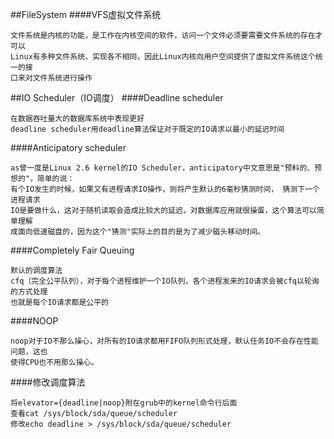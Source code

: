 ##FileSystem
####VFS虚拟文件系统
```
文件系统是内核的功能，是工作在内核空间的软件，访问一个文件必须要需要文件系统的存在才可以
Linux有多种文件系统，实现各不相同，因此Linux内核向用户空间提供了虚拟文件系统这个统一的接
口来对文件系统进行操作
```

##IO Scheduler（IO调度）
####Deadline scheduler
    
    在数据吞吐量大的数据库系统中表现更好
    deadline scheduler用deadline算法保证对于既定的IO请求以最小的延迟时间

####Anticipatory scheduler

    as曾一度是Linux 2.6 kernel的IO Scheduler，anticipatory中文意思是"预料的、预想的"，简单的说：
    有个IO发生的时候，如果又有进程请求IO操作，则将产生默认的6毫秒猜测时间， 猜测下一个进程请求
    IO是要做什么，这对于随机读取会造成比较大的延迟，对数据库应用就很操蛋，这个算法可以简单理解
    成面向低速磁盘的，因为这个"猜测"实际上的目的是为了减少磁头移动时间。
####Completely Fair Queuing
    
    默认的调度算法
    cfq（完全公平队列），对于每个进程维护一个IO队列，各个进程发来的IO请求会被cfq以轮询的方式处理
    也就是每个IO请求都是公平的
####NOOP

    noop对于IO不那么操心，对所有的IO请求都用FIFO队列形式处理，默认任务IO不会存在性能问题，这也
    使得CPU也不用那么操心。

####修改调度算法

    将elevator={deadline|noop}附在grub中的kernel命令行后面
    查看cat /sys/block/sda/queue/scheduler
    修改echo deadline > /sys/block/sda/queue/scheduler

##